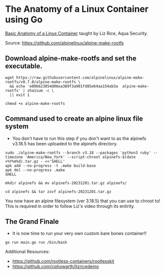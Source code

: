 # The Anatomy of a Linux Container using Go
[Basic Anatomy of a Linux Container](https://www.youtube.com/watch?v=jeTKgAEyhsA&t=1179s) taught by Liz Rice, Aqua Security.

Source: https://github.com/alpinelinux/alpine-make-rootfs  <br />

## Download alpine-make-rootfs and set the executable.
```console
wget https://raw.githubusercontent.com/alpinelinux/alpine-make-rootfs/v0.7.0/alpine-make-rootfs \
  && echo 'e09b623054d06ea389f3a901fd85e64aa154ab3a  alpine-make-rootfs' | sha1sum -c \
  || exit 1
```
```console
chmod +x alpine-make-rootfs
```

## Command used to create an alpine linux file system
* You don't have to run this step if you don't want to as the alpinefs v3.18.5 has been uploaded to the alpinefs directory.
```console
sudo ./alpine-make-rootfs --branch v3.18 --packages 'python3 ruby' --timezone 'America/New_York' --script-chroot alpinefs-$(date +%Y%m%d).tar.gz - <<'SHELL'
apk add --no-progress -t .make build-base
apk del --no-progress .make
SHELL
```
```console
mkdir alpinefs && mv alpinefs-20231201.tar.gz alpinefs/
```
```console
cd alpinefs && tar zxvf alpinefs-20231201.tar.gz
```
You now have an alpine filesystem (ver 3.18.5) that you can use to chroot to!  <br />
This is required in order to follow Liz's video through its entirity.

## The Grand Finale
* It is now time to run your very own custom bare bones container!!
```console
go run main.go run /bin/bash
```

Additional Resources:
* https://github.com/rootless-containers/rootlesskit
* https://github.com/cphowarth/lizricedemo
